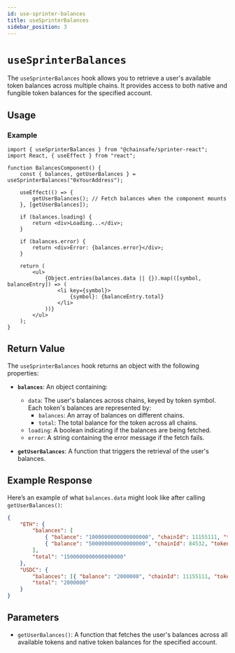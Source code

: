 ```yaml
---
id: use-sprinter-balances
title: useSprinterBalances
sidebar_position: 3
---
```


# `useSprinterBalances`

The `useSprinterBalances` hook allows you to retrieve a user's available token balances across multiple chains. It provides access to both native and fungible token balances for the specified account.

## Usage

### Example

```tsx
import { useSprinterBalances } from "@chainsafe/sprinter-react";
import React, { useEffect } from "react";

function BalancesComponent() {
	const { balances, getUserBalances } = useSprinterBalances("0xYourAddress");

	useEffect(() => {
		getUserBalances(); // Fetch balances when the component mounts
	}, [getUserBalances]);

	if (balances.loading) {
		return <div>Loading...</div>;
	}

	if (balances.error) {
		return <div>Error: {balances.error}</div>;
	}

	return (
		<ul>
			{Object.entries(balances.data || {}).map(([symbol, balanceEntry]) => (
				<li key={symbol}>
					{symbol}: {balanceEntry.total}
				</li>
			))}
		</ul>
	);
}
```

## Return Value

The `useSprinterBalances` hook returns an object with the following properties:

- **`balances`**: An object containing:

  - `data`: The user's balances across chains, keyed by token symbol. Each token's balances are represented by:
    - `balances`: An array of balances on different chains.
    - `total`: The total balance for the token across all chains.
  - `loading`: A boolean indicating if the balances are being fetched.
  - `error`: A string containing the error message if the fetch fails.

- **`getUserBalances`**: A function that triggers the retrieval of the user's balances.

## Example Response

Here’s an example of what `balances.data` might look like after calling `getUserBalances()`:

```json
{
	"ETH": {
		"balances": [
			{ "balance": "1000000000000000000", "chainId": 11155111, "tokenDecimals": 18 },
			{ "balance": "500000000000000000", "chainId": 84532, "tokenDecimals": 18 }
		],
		"total": "1500000000000000000"
	},
	"USDC": {
		"balances": [{ "balance": "2000000", "chainId": 11155111, "tokenDecimals": 6 }],
		"total": "2000000"
	}
}
```

## Parameters

- `getUserBalances()`: A function that fetches the user's balances across all available tokens and native token balances for the specified account.

